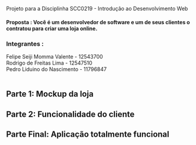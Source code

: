 Projeto para a Disciplinha SCC0219 - Introdução ao Desenvolvimento Web<br>
<h4>Proposta : Você é um desenvolvedor de software e um de seus clientes o contratou para criar uma loja online.</h4>


<h3>Integrantes : <br></h3>
Felipe Seiji Momma Valente - 12543700<br>
Rodrigo de Freitas Lima - 12547510 <br>
Pedro Liduino do Nascimento - 11796847 <br>
<br>

<h2>Parte 1: Mockup da loja</h2>
<h2>Parte 2: Funcionalidade do cliente</h2>
<h2>Parte Final: Aplicação totalmente funcional</h2>
